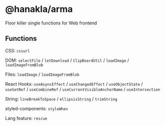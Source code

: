 # @hanakla/arma

Floor killer single functions for Web frontend

## Functions

CSS: `cssurl`

DOM: `selectFile` / `letDownload` / `ClipBoardUtil` / `loadImage` / `loadImageFromBlob`

Files: `loadImage` / `loadImageFromBlob`

React Hooks: `useAsyncEffect` / `useChangedEffect` / `useObjectState` / `useSetRef` / `useCombineRef` / `useCurrentVisibleAnchorName` / `useIntersection`

String: `lineBreakToSpace` / `ellipsisString` / `trimString`

styled-components: `styleWhen`

Lang feature: `rescue`
